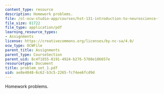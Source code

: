 ```yaml
---
content_type: resource
description: Homework problems.
file: /ol-ocw-studio-app/courses/hst-131-introduction-to-neuroscience-fall-2005/ae8e48486c62b3c52265fcf4ee6fcd9d_problem_set_1.pdf
file_size: 81722
file_type: application/pdf
learning_resource_types:
- Assignments
license: https://creativecommons.org/licenses/by-nc-sa/4.0/
ocw_type: OCWFile
parent_title: Assignments
parent_type: CourseSection
parent_uid: 8c4f1855-8191-4924-b276-5788e186657e
resourcetype: Document
title: problem_set_1.pdf
uid: ae8e4848-6c62-b3c5-2265-fcf4ee6fcd9d
---
```

Homework problems.